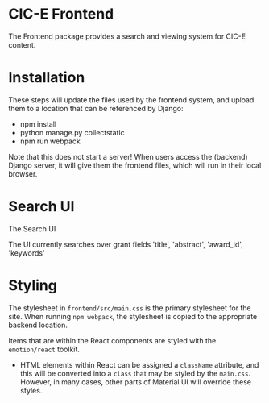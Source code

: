
CIC-E Frontend
=================

The Frontend package provides a search and viewing system for CIC-E content.

Installation
=================

These steps will update the files used by the frontend system, and
upload them to a location that can be referenced by Django:
- npm install
- python manage.py collectstatic
- npm run webpack

Note that this does not start a server! When users access the (backend) Django server,
it will give them the frontend files, which will run in their local browser. 


Search UI
=============

The Search UI

The UI currently searches over grant fields 'title', 'abstract', 'award_id', 'keywords'


Styling
========

The stylesheet in `frontend/src/main.css` is the primary stylesheet
for the site. When running `npm webpack`, the stylesheet is copied to
the appropriate backend location.

Items that are within the React components are styled with the
`emotion/react` toolkit.
- HTML elements within React can be assigned
  a `className` attribute, and this will be converted into a `class`
  that may be styled by the `main.css`. However, in many cases, other
  parts of Material UI will override these styles.
